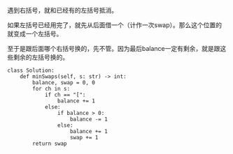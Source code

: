遇到右括号，就和已经有的左括号抵消。

如果左括号已经用完了，就先从后面借一个（计作一次swap）。那么这个位置的就变成一个左括号。

至于是跟后面哪个右括号换的，先不管。因为最后balance一定有剩余，就是跟这些剩余的左括号换的。

```
class Solution:
    def minSwaps(self, s: str) -> int:
        balance, swap = 0, 0
        for ch in s:
            if ch == "[":
                balance += 1
            else:
                if balance > 0:
                    balance -= 1
                else:
                    balance += 1
                    swap += 1
        return swap                   
```
